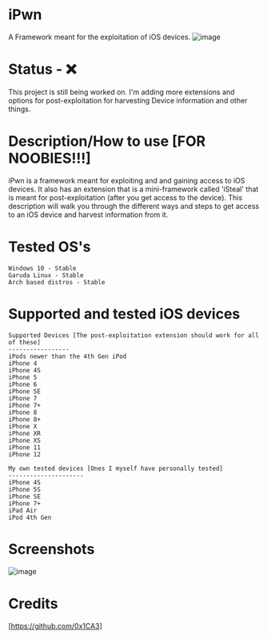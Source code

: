 # iPwn
A Framework meant for the exploitation of iOS devices.
![image](https://user-images.githubusercontent.com/78043996/119547132-ba00ee80-bd62-11eb-989a-1b9522ca6bd4.png)

# Status - ❌
This project is still being worked on. I'm adding more extensions and options for post-exploitation for harvesting Device information and other things.

# Description/How to use [FOR NOOBIES!!!]
iPwn is a framework meant for exploiting and and gaining access to iOS devices. It also has an extension that is a mini-framework called 'iSteal' that is meant for post-exploitation (after you get access to the device). This description will walk you through the different ways and steps to get access to an iOS device and harvest information from it.

# Tested OS's
```
Windows 10 - Stable
Garuda Linux - Stable
Arch based distros - Stable
```

# Supported and tested iOS devices
```
Supported Devices [The post-exploitation extension should work for all of these]
-----------------
iPods newer than the 4th Gen iPod
iPhone 4
iPhone 4S
iPhone 5
iPhone 6
iPhone SE
iPhone 7
iPhone 7+
iPhone 8
iPhone 8+
iPhone X
iPhone XR
iPhone XS
iPhone 11
iPhone 12

My own tested devices [Ones I myself have personally tested]
---------------------
iPhone 4S
iPhone 5S
iPhone SE
iPhone 7+
iPad Air
iPod 4th Gen
```

# Screenshots
![image](https://user-images.githubusercontent.com/78043996/119547477-2845b100-bd63-11eb-96bb-f01106e833b6.png)

# Credits
[https://github.com/0x1CA3]
